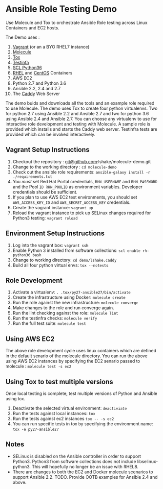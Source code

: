 Ansible Role Testing Demo
=========================

Use Molecule and Tox to orchestrate Ansible Role testing across Linux Containers and EC2 hosts.

The Demo uses :

1. [Vagrant](https://www.vagrantup.com/) (or an a BYO RHEL7 instance)
1. [Molecule](https://molecule.readthedocs.io/en/latest/)
1. [Tox](https://tox.readthedocs.io/en/latest/)
1. [Testinfa](https://testinfra.readthedocs.io/en/latest/)
1. [SCL Python36](https://developers.redhat.com/blog/2018/08/13/install-python3-rhel/)
1. [RHEL](https://access.redhat.com/containers/?tab=images#/registry.access.redhat.com/rhel7-init) and [CentOS](https://cloud.docker.com/u/lshake/repository/docker/lshake/centos7-systemd) Containers
1. AWS EC2
1. Python 2.7 and Python 3.6
1. Ansible 2.2, 2.4 and 2.7
1. The [Caddy](https://caddyserver.com/) Web Server

The demo buids and downloads all the tools and an example role required to use Molecule.  The demo uses Tox to create four python virtualenvs.  Two for python 2.7 using Ansible 2.2 and Ansible 2.7 and two for python 3.6 using Ansible 2.4 and Ansible 2.7.  You can choose any virtualenv to use for interactive role development and testing with Molecule.  A sample role is provided which installs and starts the Caddy web server.  Testinfra tests are provided which can be invoked interactively.

Vagrant Setup Instructions
--------------------------

1. Checkout the repository : git@github.com:lshake/molecule-demo.git
2. Change to the working directory : `cd molecule-demo`
3. Check out the ansible role requirements: `ansible-galaxy install -r ./requirements.txt`
1. You *must* set Red Hat Portal credentials, `RHN_USERNAME` and `RHN_PASSWORD` and the Pool `ID RHN_POOLID` as environment variables.  Developer credentials should be sufficient.
2. If you plan to use AWS EC2 test environments, you should set `AWS_ACCESS_KEY_ID` and `AWS_SECRET_ACCESS_KEY` credentials.
4. Create the vagrant instance: `vagrant up`
5. Reload the vagrant instance to pick up SELinux changes required for Python3 testing: `vagrant reload` 

Environment Setup Instructions
------------------------------

1. Log into the vagrant box: `vagrant ssh`
2. Enable Python 3 installed from software collections: `scl enable rh-python36 bash`
3. Change to working directory: `cd demo/lshake.caddy`
4. Build all four python virtual envs: `tox --notests`

Role Development
----------------

1. Activate a virtualenv: `. .tox/py27-ansible27/bin/activate`
2. Create the infrastructure using Docker: `molecule create`
3. Run the role against the new infrastructure: `molecule converge`
4. Make changes to the role and run converge again.
5. Run the lint checking against the role: `molecule lint`
6. Run the testinfra checks:  `molecule verify`
7. Run the full test suite:  `molecule test`

Using AWS EC2
-------------

The above role development cycle uses linux containers which are defined in the default senario of the molecule directory.   You can run the above using AWS EC2 instances by specifying the EC2 senario passed to molecule : `molecule test -s ec2`

Using Tox to test multiple versions
-----------------------------------

Once local testing is complete, test multiple versions of Python and Ansible using tox.

1. Deactivate the selected virtual environment: `deactiviate`
2. Run the tests against local instances: `tox`
3. Run the tests against ec2 instances `tox -- -s ec2`
4. You can run specific tests in tox by specifying the environment name: `tox -e py27-ansible27`

Notes
-----

* SELinux is disabled on the Ansible controller in order to support Python3.  Python3 from software collections does not include libselinux-python3.  This will hopefully no longer be an issue with RHEL8.
* There are changes to both the EC2 and Docker molecule scenarios to support Ansible 2.2.   TODO.  Provide OOTB examples for Ansible 2.4 and above.

